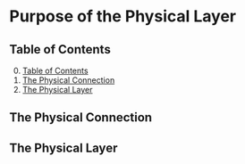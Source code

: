 # Purpose of the Physical Layer

## Table of Contents

0. [Table of Contents](#table-of-contents)
1. [The Physical Connection](#the-physical-connection)
2. [The Physical Layer](#the-physical-layer)

## The Physical Connection

## The Physical Layer
